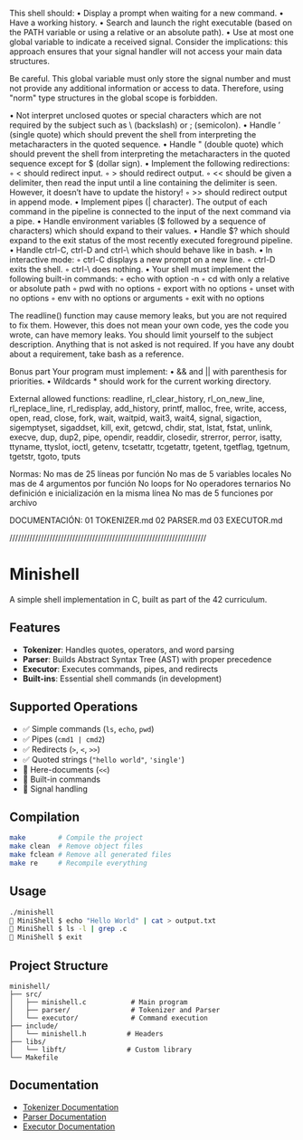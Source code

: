 This shell should:
• Display a prompt when waiting for a new command.
• Have a working history.
• Search and launch the right executable (based on the PATH variable or using a
relative or an absolute path).
• Use at most one global variable to indicate a received signal. Consider the
implications: this approach ensures that your signal handler will not access your
main data structures.

Be careful. This global variable must only store the signal number
and must not provide any additional information or access to data.
Therefore, using "norm" type structures in the global scope is
forbidden.

• Not interpret unclosed quotes or special characters which are not required by the
subject such as \ (backslash) or ; (semicolon).
• Handle ’ (single quote) which should prevent the shell from interpreting the metacharacters in the quoted sequence.
• Handle " (double quote) which should prevent the shell from interpreting the metacharacters in the quoted sequence except for $ (dollar sign).
• Implement the following redirections:
◦ < should redirect input.
◦ > should redirect output.
◦ << should be given a delimiter, then read the input until a line containing the
delimiter is seen. However, it doesn’t have to update the history!
◦ >> should redirect output in append mode.
• Implement pipes (| character). The output of each command in the pipeline is
connected to the input of the next command via a pipe.
• Handle environment variables ($ followed by a sequence of characters) which
should expand to their values.
• Handle $? which should expand to the exit status of the most recently executed
foreground pipeline.
• Handle ctrl-C, ctrl-D and ctrl-\ which should behave like in bash.
• In interactive mode:
◦ ctrl-C displays a new prompt on a new line.
◦ ctrl-D exits the shell.
◦ ctrl-\ does nothing.
• Your shell must implement the following built-in commands:
◦ echo with option -n
◦ cd with only a relative or absolute path
◦ pwd with no options
◦ export with no options
◦ unset with no options
◦ env with no options or arguments
◦ exit with no options

The readline() function may cause memory leaks, but you are not required to fix them.
However, this does not mean your own code, yes the code you wrote, can have
memory leaks.
You should limit yourself to the subject description. Anything that
is not asked is not required.
If you have any doubt about a requirement, take bash as a reference.

Bonus part
Your program must implement:
• && and || with parenthesis for priorities.
• Wildcards * should work for the current working directory.

External allowed functions:
readline,
rl_clear_history,
rl_on_new_line,
rl_replace_line,
rl_redisplay,
add_history,
printf,
malloc,
free,
write,
access,
open,
read,
close,
fork,
wait,
waitpid,
wait3,
wait4,
signal,
sigaction,
sigemptyset,
sigaddset,
kill,
exit,
getcwd,
chdir,
stat,
lstat,
fstat,
unlink,
execve,
dup,
dup2,
pipe,
opendir,
readdir,
closedir,
strerror,
perror,
isatty,
ttyname,
ttyslot,
ioctl,
getenv,
tcsetattr,
tcgetattr,
tgetent,
tgetflag,
tgetnum,
tgetstr,
tgoto,
tputs

Normas:
No mas de 25 líneas por función
No mas de 5 variables locales
No mas de 4 argumentos por función
No loops for
No operadores ternarios
No definición e inicialización en la misma línea
No mas de 5 funciones por archivo

DOCUMENTACIÓN:
01 TOKENIZER.md
02 PARSER.md
03 EXECUTOR.md

/////////////////////////////////////////////////////////////////////

# Minishell

A simple shell implementation in C, built as part of the 42 curriculum.

## Features

- **Tokenizer**: Handles quotes, operators, and word parsing
- **Parser**: Builds Abstract Syntax Tree (AST) with proper precedence
- **Executor**: Executes commands, pipes, and redirects
- **Built-ins**: Essential shell commands (in development)

## Supported Operations

- ✅ Simple commands (`ls`, `echo`, `pwd`)
- ✅ Pipes (`cmd1 | cmd2`)
- ✅ Redirects (`>`, `<`, `>>`)
- ✅ Quoted strings (`"hello world"`, `'single'`)
- 🔄 Here-documents (`<<`)
- 🔄 Built-in commands
- 🔄 Signal handling

## Compilation

```bash
make        # Compile the project
make clean  # Remove object files
make fclean # Remove all generated files
make re     # Recompile everything
```

## Usage

```bash
./minishell
🐚 MiniShell $ echo "Hello World" | cat > output.txt
🐚 MiniShell $ ls -l | grep .c
🐚 MiniShell $ exit
```

## Project Structure

```
minishell/
├── src/
│   ├── minishell.c           # Main program
│   ├── parser/               # Tokenizer and Parser
│   └── executor/             # Command execution
├── include/
│   └── minishell.h          # Headers
├── libs/
│   └── libft/               # Custom library
└── Makefile
```

## Documentation

- [Tokenizer Documentation](src/parser/TOKENIZER.md)
- [Parser Documentation](src/parser/PARSER.md)
- [Executor Documentation](src/executor/EXECUTOR.md)